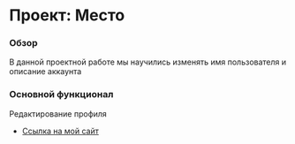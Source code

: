 # Проект: Место
### Обзор

В данной проектной работе мы научились изменять имя пользователя и описание аккаунта

### Основной функционал

Редактирование профиля

* [Ссылка на мой сайт](https://dobot-yury.github.io/mesto.github.io/)